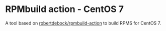 # RPMbuild action - CentOS 7

A tool based on
[robertdebock/rpmbuild-action](https://github.com/robertdebock/rpmbuild-action)
to build RPMS for CentOS 7.
